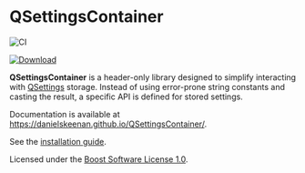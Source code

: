 QSettingsContainer
==================

![CI](https://github.com/danielskeenan/QSettingsContainer/workflows/CI/badge.svg)

[ ![Download](https://api.bintray.com/packages/dragoonboots/conan-packages/QSettingsContainer%3Adragoonboots/images/download.svg) ](https://bintray.com/dragoonboots/conan-packages/QSettingsContainer%3Adragoonboots/_latestVersion)

**QSettingsContainer** is a header-only library designed to simplify interacting
with [QSettings](https://doc.qt.io/qt-5/qsettings.html) storage.  Instead of
using error-prone string constants and casting the result, a specific API is
defined for stored settings.

Documentation is available at https://danielskeenan.github.io/QSettingsContainer/.

See the [installation guide](https://danielskeenan.github.io/QSettingsContainer/usage.html).

Licensed under the [Boost Software License 1.0](https://www.boost.org/LICENSE_1_0.txt).
